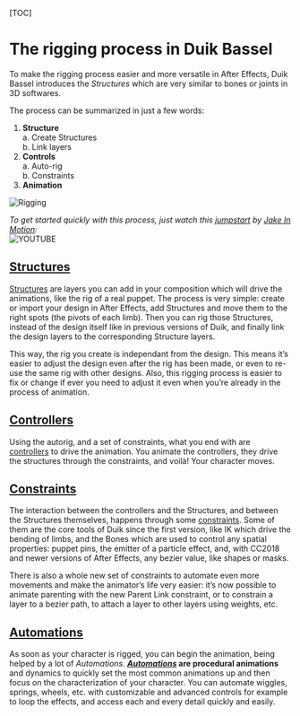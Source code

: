 [TOC]

# The rigging process in Duik Bassel

To make the rigging process easier and more versatile in After Effects, Duik Bassel introduces the *Structures* which are very similar to bones or joints in 3D softwares.

The process can be summarized in just a few words:

1. **Structure**  
    a. Create Structures  
    b. Link layers
2. **Controls**  
    a. Auto-rig  
    b. Constraints
3. **Animation**

![Rigging](https://rainboxprod.coop/rainbox/wp-content/uploads/smart-ux-2.gif)

*To get started quickly with this process, just watch this [jumpstart](https://www.youtube.com/watch?v=i63vPXJ00r0) by [Jake In Motion](https://www.jakeinmotion.com/):*  
![YOUTUBE](i63vPXJ00r0)

## [Structures](structures.md)

[Structures](structures.md) are layers you can add in your composition which will drive the animations, like the rig of a real puppet. The process is very simple: create or import your design in After Effects, add Structures and move them to the right spots (the pivots of each limb). Then you can rig those Structures, instead of the design itself like in previous versions of Duik, and finally link the design layers to the corresponding Structure layers.

This way, the rig you create is independant from the design. This means it’s easier to adjust the design even after the rig has been made, or even to re-use the same rig with other designs. Also, this rigging process is easier to fix or change if ever you need to adjust it even when you’re already in the process of animation.

## [Controllers](controllers.md)

Using the autorig, and a set of constraints, what you end with are [controllers](controllers.md) to drive the animation. You animate the controllers, they drive the structures through the constraints, and voilà! Your character moves.

## [Constraints](constraints.md)

The interaction between the controllers and the Structures, and between the Structures themselves, happens through some [constraints](constraints.md). Some of them are the core tools of Duik since the first version, like IK which drive the bending of limbs, and the Bones which are used to control any spatial properties: puppet pins, the emitter of a particle effect, and, with CC2018 and newer versions of After Effects, any bezier value, like shapes or masks.

There is also a whole new set of constraints to automate even more movements and make the animator’s life very easier: it’s now possible to animate parenting with the new Parent Link constraint, or to constrain a layer to a bezier path, to attach a layer to other layers using weights, etc.

## [Automations](automations.md)

As soon as your character is rigged, you can begin the animation, being helped by a lot of *Automations*. **[*Automations*](automations.md) are procedural animations** and dynamics to quickly set the most common animations up and then focus on the characterization of your character. You can automate wiggles, springs, wheels, etc. with customizable and advanced controls for example to loop the effects, and access each and every detail quickly and easily.
